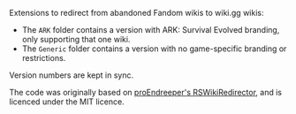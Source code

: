 Extensions to redirect from abandoned Fandom wikis to wiki.gg wikis:
* The `ARK` folder contains a version with ARK: Survival Evolved branding, only supporting that one wiki.
* The `Generic` folder contains a version with no game-specific branding or restrictions.

Version numbers are kept in sync.

The code was originally based on [proEndreeper's RSWikiRedirector](https://github.com/proEndreeper/RSWikiRedirector), and is
licenced under the MIT licence.
